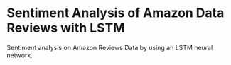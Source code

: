 # Sentiment Analysis of Amazon Data Reviews with LSTM

Sentiment analysis on Amazon Reviews Data by using an LSTM neural network.
